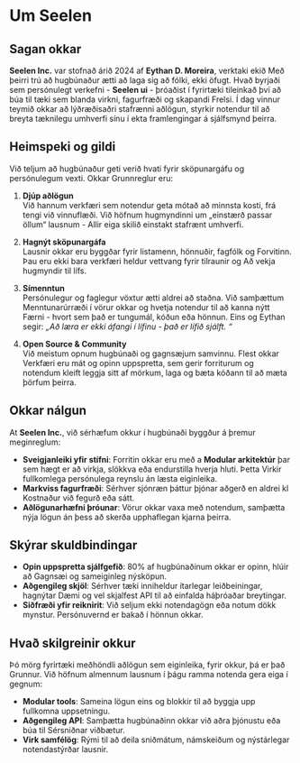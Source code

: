 # Um Seelen

## Sagan okkar

**Seelen Inc.** var stofnað árið 2024 af **Eythan D. Moreira**, verktaki ekið
Með þeirri trú að hugbúnaður ætti að laga sig að fólki, ekki öfugt. Hvað byrjaði
sem persónulegt verkefni - **Seelen ui** - þróaðist í fyrirtæki tileinkað því að
búa til tæki sem blanda virkni, fagurfræði og skapandi Frelsi. Í dag vinnur
teymið okkar að lýðræðisaðri stafrænni aðlögun, styrkir notendur til að breyta
tæknilegu umhverfi sínu í ekta framlengingar á sjálfsmynd þeirra.

## Heimspeki og gildi

Við teljum að hugbúnaður geti verið hvati fyrir sköpunargáfu og persónulegum
vexti. Okkar Grunnreglur eru:

1. **Djúp aðlögun**\
   Við hannum verkfæri sem notendur geta mótað að minnsta kosti, frá tengi við
   vinnuflæði. Við höfnum hugmyndinni um „einstærð passar öllum“ lausnum \-
   Allir eiga skilið einstakt stafrænt umhverfi.

2. **Hagnýt sköpunargáfa**\
   Lausnir okkar eru byggðar fyrir listamenn, hönnuðir, fagfólk og Forvitinn.
   Þau eru ekki bara verkfæri heldur vettvang fyrir tilraunir og Að vekja
   hugmyndir til lífs.

3. **Símenntun**\
   Persónulegur og faglegur vöxtur ætti aldrei að staðna. Við samþættum
   Menntunarúrræði í vörur okkar og hvetja notendur til að kanna nýtt Færni -
   hvort sem það er tungumál, kóðun eða hönnun. Eins og Eythan segir: _„Að læra
   er ekki áfangi í lífinu - það er lífið sjálft. “_

4. **Open Source & Community**\
   Við meistum opnum hugbúnaði og gagnsæjum samvinnu. Flest okkar Verkfæri eru
   mát og opinn uppspretta, sem gerir forriturum og notendum kleift leggja sitt
   af mörkum, laga og bæta kóðann til að mæta þörfum þeirra.

## Okkar nálgun

At **Seelen Inc.**, við sérhæfum okkur í hugbúnaði byggður á þremur meginreglum:

- **Sveigjanleiki yfir stífni**: Forritin okkar eru með a **Modular arkitektúr**
  þar sem hægt er að virkja, slökkva eða endurstilla hverja hluti. Þetta Virkir
  fullkomlega persónulega reynslu án læsta eiginleika.
- **Markviss fagurfræði**: Sérhver sjónræn þáttur þjónar aðgerð en aldrei kl
  Kostnaður við fegurð eða sátt.
- **Aðlögunarhæfni þróunar**: Vörur okkar vaxa með notendum, samþætta nýja lögun
  án þess að skerða upphaflegan kjarna þeirra.

## Skýrar skuldbindingar

- **Opin uppspretta sjálfgefið**: 80% af hugbúnaðinum okkar er opinn, hlúir að
  Gagnsæi og sameiginleg nýsköpun.
- **Aðgengileg skjöl**: Sérhver tæki inniheldur ítarlegar leiðbeiningar,
  hagnýtar Dæmi og vel skjalfest API til að einfalda háþróaðar breytingar.
- **Siðfræði yfir reiknirit**: Við seljum ekki notendagögn eða notum dökk
  mynstur. Persónuvernd er bakað í hönnun okkar.

## Hvað skilgreinir okkur

Þó mörg fyrirtæki meðhöndli aðlögun sem eiginleika, fyrir okkur, þá er það
Grunnur. Við höfnum almennum lausnum í þágu ramma notenda gera eiga í gegnum:

- **Modular tools**: Sameina lögun eins og blokkir til að byggja upp fullkomna
  uppsetningu.
- **Aðgengileg API**: Samþætta hugbúnaðinn okkar við aðra þjónustu eða búa til
  Sérsniðnar viðbætur.
- **Virk samfélög**: Rými til að deila sniðmátum, námskeiðum og nýstárlegar
  notendastýrðar lausnir.
